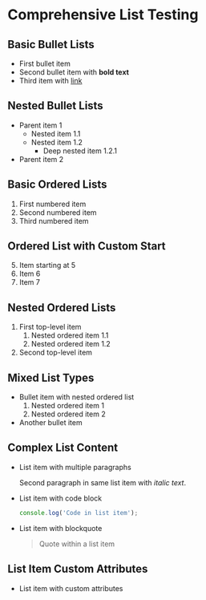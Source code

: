 # Comprehensive List Testing

## Basic Bullet Lists

- First bullet item
- Second bullet item with **bold text**
- Third item with [link](https://example.com)

## Nested Bullet Lists

- Parent item 1
  - Nested item 1.1
  - Nested item 1.2
    - Deep nested item 1.2.1
- Parent item 2

## Basic Ordered Lists

1. First numbered item
2. Second numbered item
3. Third numbered item

## Ordered List with Custom Start

5. Item starting at 5
6. Item 6
7. Item 7

## Nested Ordered Lists

1. First top-level item
   1. Nested ordered item 1.1
   2. Nested ordered item 1.2
2. Second top-level item

## Mixed List Types

- Bullet item with nested ordered list
  1. Nested ordered item 1
  2. Nested ordered item 2
- Another bullet item

## Complex List Content

- List item with multiple paragraphs

  Second paragraph in same list item with *italic text*.

- List item with code block

  ```javascript
  console.log('Code in list item');
  ```

- List item with blockquote

  > Quote within a list item

## List Item Custom Attributes

- List item with custom attributes